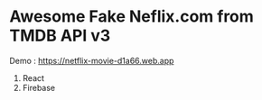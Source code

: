 # Awesome Fake Neflix.com from TMDB API v3

Demo : https://netflix-movie-d1a66.web.app

1. React
2. Firebase
